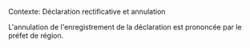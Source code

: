 Contexte: Déclaration rectificative et annulation

L'annulation de l'enregistrement de la déclaration est prononcée par le préfet de région.